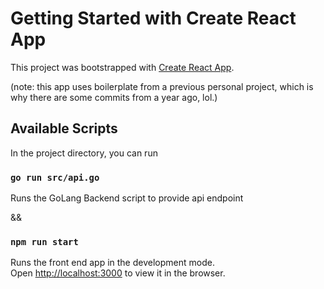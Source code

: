 # Getting Started with Create React App

This project was bootstrapped with [Create React App](https://github.com/facebook/create-react-app).

(note: this app uses boilerplate from a previous personal project, which is why there are some commits from a year ago, lol.)

## Available Scripts

In the project directory, you can run

### `go run src/api.go`

Runs the GoLang Backend script to provide api endpoint

&&

### `npm run start`

Runs the front end app in the development mode.\
Open [http://localhost:3000](http://localhost:3000) to view it in the browser.


